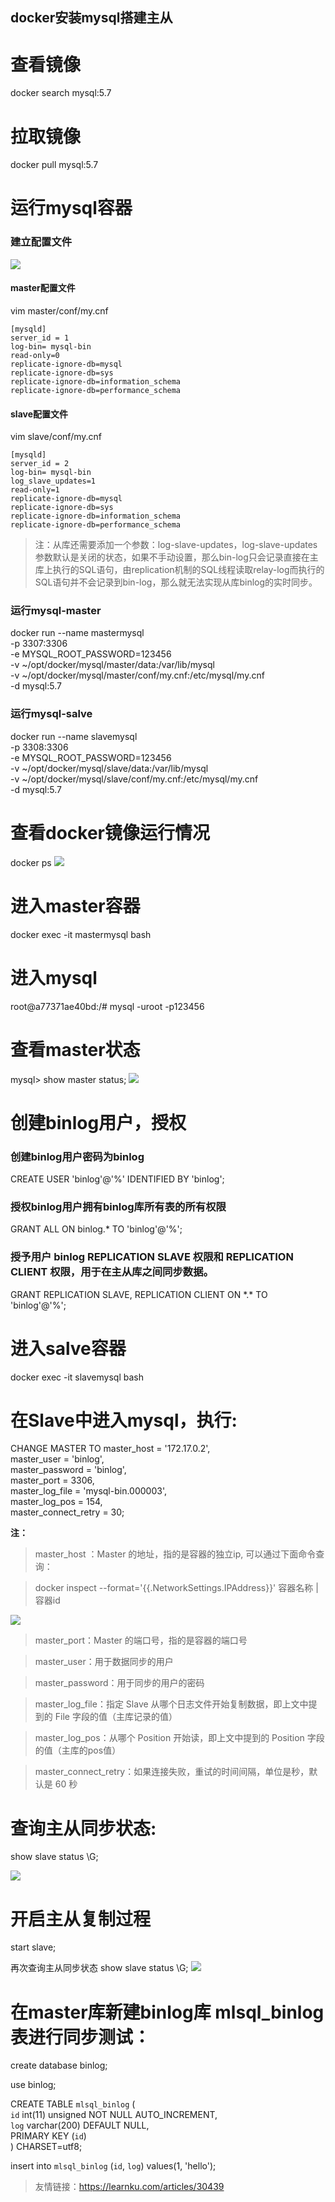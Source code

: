 docker安装mysql搭建主从
---
# 查看镜像
docker search mysql:5.7
# 拉取镜像
docker pull mysql:5.7
# 运行mysql容器

### 建立配置文件
![](assets/markdown-img-paste-20190926144820868.png)
#### master配置文件
vim master/conf/my.cnf
```
[mysqld]
server_id = 1
log-bin= mysql-bin
read-only=0
replicate-ignore-db=mysql
replicate-ignore-db=sys
replicate-ignore-db=information_schema
replicate-ignore-db=performance_schema
```
#### slave配置文件
vim slave/conf/my.cnf
```
[mysqld]
server_id = 2
log-bin= mysql-bin
log_slave_updates=1
read-only=1
replicate-ignore-db=mysql
replicate-ignore-db=sys
replicate-ignore-db=information_schema
replicate-ignore-db=performance_schema
```
> 注：从库还需要添加一个参数：log-slave-updates，log-slave-updates参数默认是关闭的状态，如果不手动设置，那么bin-log只会记录直接在主库上执行的SQL语句，由replication机制的SQL线程读取relay-log而执行的SQL语句并不会记录到bin-log，那么就无法实现从库binlog的实时同步。


### 运行mysql-master
docker run --name mastermysql \
-p 3307:3306 \
-e MYSQL_ROOT_PASSWORD=123456 \
-v ~/opt/docker/mysql/master/data:/var/lib/mysql \
-v ~/opt/docker/mysql/master/conf/my.cnf:/etc/mysql/my.cnf \
-d mysql:5.7

### 运行mysql-salve
docker run --name slavemysql \
-p 3308:3306 \
-e MYSQL_ROOT_PASSWORD=123456 \
-v ~/opt/docker/mysql/slave/data:/var/lib/mysql \
-v ~/opt/docker/mysql/slave/conf/my.cnf:/etc/mysql/my.cnf \
-d mysql:5.7


# 查看docker镜像运行情况
docker ps
![](assets/markdown-img-paste-20190926115002849.png)

# 进入master容器
docker exec -it mastermysql bash

# 进入mysql
root@a77371ae40bd:/# mysql -uroot -p123456

# 查看master状态
mysql> show master status;
![](assets/markdown-img-paste-20190926115058346.png)

# 创建binlog用户，授权
### 创建binlog用户密码为binlog
CREATE USER 'binlog'@'%' IDENTIFIED BY 'binlog';
### 授权binlog用户拥有binlog库所有表的所有权限
GRANT ALL ON binlog.* TO 'binlog'@'%';
### 授予用户 binlog REPLICATION SLAVE 权限和 REPLICATION CLIENT 权限，用于在主从库之间同步数据。
GRANT REPLICATION SLAVE, REPLICATION CLIENT ON \*.\* TO 'binlog'@'%';

# 进入salve容器
docker exec -it slavemysql bash

# 在Slave中进入mysql，执行:
CHANGE MASTER TO master_host = '172.17.0.2', \
master_user = 'binlog', \
master_password = 'binlog', \
master_port = 3306, \
master_log_file = 'mysql-bin.000003', \
master_log_pos = 154, \
master_connect_retry = 30;

**注：**
>master_host ：Master 的地址，指的是容器的独立ip, 可以通过下面命令查询：

>docker inspect --format='{{.NetworkSettings.IPAddress}}' 容器名称 | 容器id

![](assets/markdown-img-paste-20190926115222899.png)

>master_port：Master 的端口号，指的是容器的端口号

>master_user：用于数据同步的用户

>master_password：用于同步的用户的密码

>master_log_file：指定 Slave 从哪个日志文件开始复制数据，即上文中提到的 File 字段的值（主库记录的值）

>master_log_pos：从哪个 Position 开始读，即上文中提到的 Position 字段的值（主库的pos值）

>master_connect_retry：如果连接失败，重试的时间间隔，单位是秒，默认是 60 秒

# 查询主从同步状态:
show slave status \G;

![](assets/markdown-img-paste-20190926115401342.png)

# 开启主从复制过程
start slave;

再次查询主从同步状态 show slave status \G;
![](assets/markdown-img-paste-20190926115534116.png)

# 在master库新建binlog库 mlsql_binlog表进行同步测试：
create database binlog;

use binlog;

CREATE TABLE `mlsql_binlog` ( \
  `id` int(11) unsigned NOT NULL AUTO_INCREMENT, \
  `log` varchar(200) DEFAULT NULL, \
  PRIMARY KEY (`id`) \
) CHARSET=utf8;

insert into `mlsql_binlog` (`id`, `log`) values(1, 'hello');

> 友情链接：https://learnku.com/articles/30439
